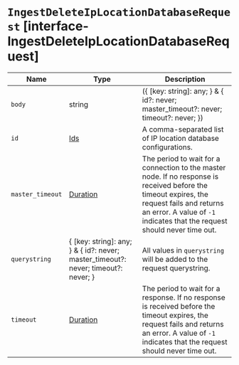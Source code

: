 # `IngestDeleteIpLocationDatabaseRequest` [interface-IngestDeleteIpLocationDatabaseRequest]

| Name | Type | Description |
| - | - | - |
| `body` | string | ({ [key: string]: any; } & { id?: never; master_timeout?: never; timeout?: never; }) | All values in `body` will be added to the request body. |
| `id` | [Ids](./Ids.md) | A comma-separated list of IP location database configurations. |
| `master_timeout` | [Duration](./Duration.md) | The period to wait for a connection to the master node. If no response is received before the timeout expires, the request fails and returns an error. A value of `-1` indicates that the request should never time out. |
| `querystring` | { [key: string]: any; } & { id?: never; master_timeout?: never; timeout?: never; } | All values in `querystring` will be added to the request querystring. |
| `timeout` | [Duration](./Duration.md) | The period to wait for a response. If no response is received before the timeout expires, the request fails and returns an error. A value of `-1` indicates that the request should never time out. |
